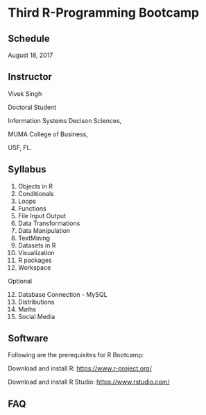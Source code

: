 # Third R-Programming Bootcamp

## Schedule
August 18, 2017

## Instructor

Vivek Singh

Doctoral Student

Information Systems Decison Sciences,

MUMA College of Business,

USF, FL.

## Syllabus

1. Objects in R
2. Conditionals
3. Loops	
4. Functions
5. File Input Output
6. Data Transformations
7. Data Manipulation
8. TextMining	
9. Datasets in R
10. Visualization	
11. R packages
12. Workspace

Optional 	

12. Database Connection - MySQL
13. Distributions
14. Maths	
15. Social Media

## Software

Following are the prerequisites for R Bootcamp:

Download and install R: https://www.r-project.org/

Download and install R Studio: https://www.rstudio.com/

## FAQ
